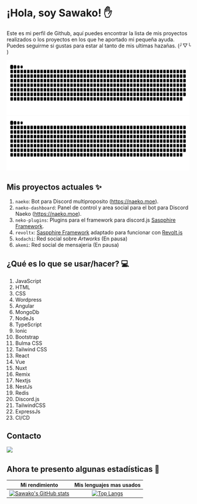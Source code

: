 # ¡Hola, soy Sawako! ✋
Este es mi perfil de Github, aquí puedes encontrar la lista de mis proyectos realizados o los proyectos en los que he aportado mi pequeña ayuda. Puedes seguirme si gustas para estar al tanto de mis ultimas hazañas. (╯▽╰ )

<img src="https://raw.githubusercontent.com/sawa-ko/sawa-ko/master/assets/github-snake.svg#gh-light-mode-only" width="500" height="150" />
<img src="https://raw.githubusercontent.com/sawa-ko/sawa-ko/master/assets/github-snake-dark.svg#gh-dark-mode-only" width="500" height="150" />

## Mis proyectos actuales ✨
1. `naeko`: Bot para Discord multiproposito (https://naeko.moe).
2. `naeko-dashboard`: Panel de control y area social para el bot para Discord Naeko (https://naeko.moe).
3. `neko-plugins`: Plugins para el framework para discord.js [Saspphire Framework](https://www.sapphirejs.dev/).
4. `revoltx`: [Saspphire Framework](https://www.sapphirejs.dev/) adaptado para funcionar con [Revolt.js](https://revolt.js.org/)
5. `kodachi`: Red social sobre _Artworks_ (En pausa)
6. `akemi`: Red social de mensajeria (En pausa)

## ¿Qué es lo que se usar/hacer? 💻
1. JavaScript
2. HTML
3. CSS
4. Wordpress
5. Angular
6. MongoDb
7. NodeJs
8. TypeScript
9. Ionic
10. Bootstrap
11. Bulma CSS
12. Tailwind CSS
13. React
14. Vue
15. Nuxt
16. Remix
17. Nextjs
18. NestJs
19. Redis
20. Discord.js
21. TailwindCSS
22. ExpressJs
23. CI/CD

## Contacto
<a href="https://discord.sawako.dev">
<img src="https://discord.com/assets/fc0b01fe10a0b8c602fb0106d8189d9b.png" width="200">
</a>


## Ahora te presento algunas estadísticas 🔢

Mi rendimiento             |  Mis lenguajes mas usados
:-------------------------:|:-------------------------:
[![Sawako's GitHub stats](https://github-readme-stats.vercel.app/api?username=sawa-ko&show_icons=true&theme=radical)](https://github.com/sawa-ko)  |  [![Top Langs](https://github-readme-stats.vercel.app/api/top-langs/?username=sawa-ko&theme=radical&layout=compact)](https://github.com/sawa-ko)
